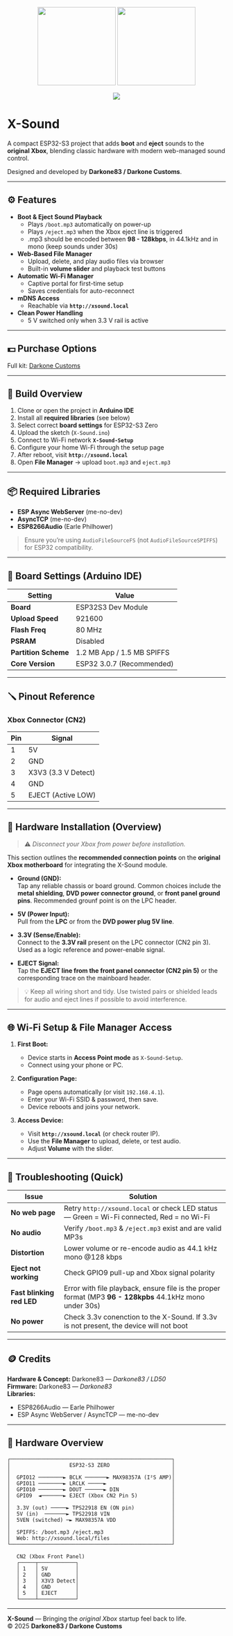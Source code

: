 <p align="center">
  <img src="images/X-Sound.png" width="180"/>
  <img src="images/DC logo.png" width="180"/>
</p>


<p align="center">
  <img src="https://github.com/Darkone83/X-Sound/blob/main/images/X-Sound.jpg">
</p>

# X-Sound

A compact ESP32-S3 project that adds **boot** and **eject** sounds to the **original Xbox**, blending classic hardware with modern web-managed sound control.  

Designed and developed by **Darkone83 / Darkone Customs**.

---

## ⚙️ Features

- **Boot & Eject Sound Playback**
  - Plays `/boot.mp3` automatically on power-up  
  - Plays `/eject.mp3` when the Xbox eject line is triggered
  - .mp3 should be encoded between **98 - 128kbps**, in 44.1kHz and in mono (keep sounds under 30s)
- **Web-Based File Manager**
  - Upload, delete, and play audio files via browser  
  - Built-in **volume slider** and playback test buttons
- **Automatic Wi-Fi Manager**
  - Captive portal for first-time setup  
  - Saves credentials for auto-reconnect
- **mDNS Access**
  - Reachable via **`http://xsound.local`**
- **Clean Power Handling**
  - 5 V switched only when 3.3 V rail is active

---

## 💵 Purchase Options

Full kit: <a href="https://www.darkonecustoms.com/store/p/x-sound">Darkone Customs</a>
___

## 🧰 Build Overview

1. Clone or open the project in **Arduino IDE**
2. Install all **required libraries** (see below)
3. Select correct **board settings** for ESP32-S3 Zero
4. Upload the sketch (`X-Sound.ino`)
5. Connect to Wi-Fi network **`X-Sound-Setup`**
6. Configure your home Wi-Fi through the setup page
7. After reboot, visit **`http://xsound.local`**
8. Open **File Manager** → upload `boot.mp3` and `eject.mp3`

---

## 📦 Required Libraries

- **ESP Async WebServer** (me-no-dev)  
- **AsyncTCP** (me-no-dev)  
- **ESP8266Audio** (Earle Philhower)  

> Ensure you’re using `AudioFileSourceFS` (not `AudioFileSourceSPIFFS`) for ESP32 compatibility.

---

## 🧩 Board Settings (Arduino IDE)

| Setting | Value |
|----------|-------|
| **Board** | ESP32S3 Dev Module |
| **Upload Speed** | 921600 |
| **Flash Freq** | 80 MHz |
| **PSRAM** | Disabled |
| **Partition Scheme** | 1.2 MB App / 1.5 MB SPIFFS |
| **Core Version** | ESP32 3.0.7 (Recommended) |

---

## 🪛 Pinout Reference

### Xbox Connector (CN2)
| Pin | Signal |
|------|--------|
| 1 | 5V |
| 2 | GND |
| 3 | X3V3 (3.3 V Detect) |
| 4 | GND |
| 5 | EJECT (Active LOW) |

---

## 🧷 Hardware Installation (Overview)

> ⚠️ *Disconnect your Xbox from power before installation.*

This section outlines the **recommended connection points** on the **original Xbox motherboard** for integrating the X-Sound module.

- **Ground (GND):**  
  Tap any reliable chassis or board ground. Common choices include the **metal shielding**, **DVD power connector ground**, or **front panel ground pins**. Recommended grounf point is on the LPC header.

- **5V (Power Input):**  
  Pull from the **LPC** or from the **DVD power plug 5V line**.  

- **3.3V (Sense/Enable):**  
  Connect to the **3.3V rail** present on the LPC connector (CN2 pin 3).  
  Used as a logic reference and power-enable signal.

- **EJECT Signal:**  
  Tap the **EJECT line from the front panel connector (CN2 pin 5)** or the corresponding trace on the mainboard header. 

> 💡 Keep all wiring short and tidy. Use twisted pairs or shielded leads for audio and eject lines if possible to avoid interference.

---

## 🌐 Wi-Fi Setup & File Manager Access

1. **First Boot:**  
   - Device starts in **Access Point mode** as `X-Sound-Setup`.  
   - Connect using your phone or PC.

2. **Configuration Page:**  
   - Page opens automatically (or visit `192.168.4.1`).  
   - Enter your Wi-Fi SSID & password, then save.  
   - Device reboots and joins your network.

3. **Access Device:**  
   - Visit **`http://xsound.local`** (or check router IP).  
   - Use the **File Manager** to upload, delete, or test audio.  
   - Adjust **Volume** with the slider.

---

## 🔧 Troubleshooting (Quick)

| Issue | Solution |
|-------|-----------|
| **No web page** | Retry `http://xsound.local` or check LED status — Green = Wi-Fi connected, Red = no Wi-Fi |
| **No audio** | Verify `/boot.mp3` & `/eject.mp3` exist and are valid MP3s |
| **Distortion** | Lower volume or re-encode audio as 44.1 kHz mono @128 kbps |
| **Eject not working** | Check GPIO9 pull-up and Xbox signal polarity |
| **Fast blinking red LED** | Error with file playback, ensure file is the proper format (MP3 **96 - 128kpbs** 44.1kHz mono under 30s) |
| **No power** | Check 3.3v conenction to the X-Sound. If 3.3v is not present, the device will not boot |

---

## 🪙 Credits

**Hardware & Concept:** Darkone83 — *Darkone83 / LD50*  
**Firmware:** Darkone83 — *Darkone83*  
**Libraries:**  
- ESP8266Audio — Earle Philhower  
- ESP Async WebServer / AsyncTCP — me-no-dev  

---

## 🧭 Hardware Overview

```
┌────────────────────────────────────────────────────┐
│                   ESP32-S3 ZERO                    │
│                                                    │
│  GPIO12 ────────► BCLK ───────► MAX98357A (I²S AMP)│
│  GPIO11 ────────► LRCLK ─────►                     │
│  GPIO10 ────────► DOUT ──────► DIN                 │
│  GPIO9  ◄───────► EJECT (Xbox CN2 Pin 5)           │
│                                                    │
│  3.3V (out) ─────► TPS22918 EN (ON pin)            │
│  5V (in)  ───────► TPS22918 VIN                    │
│  5VEN (switched) ─► MAX98357A VDD                  │
│                                                    │
│  SPIFFS: /boot.mp3 /eject.mp3                      │
│  Web: http://xsound.local/files                    │
└────────────────────────────────────────────────────┘

   CN2 (Xbox Front Panel)
   ┌─────┬────────────┐
   │ 1   │ 5V         │
   │ 2   │ GND        │
   │ 3   │ X3V3 Detect│
   │ 4   │ GND        │
   │ 5   │ EJECT      │
   └─────┴────────────┘
```

---

**X-Sound** — Bringing the *original Xbox* startup feel back to life.  
© 2025 **Darkone83 / Darkone Customs**
